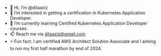 - 👋 Hi, I’m @dilaaziz
- 👀 I’m interested in getting a certification in Kubernetes Application Developer.
- 🌱 I’m currently learning Certified Kubernetes Application Developer courses.
- 📫 Reach me via dilaaziz@gmail.com
- ⚡ Fun fact: I am certified AWS Architect Solution Associate and I aiming to run my first half marathon by end of 2024.

<!---
dilaaziz/dilaaziz is a ✨ special ✨ repository because its `README.md` (this file) appears on your GitHub profile.
You can click the Preview link to take a look at your changes.
--->

